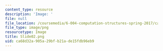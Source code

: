 ```yaml
---
content_type: resource
description: 'Image: '
file: null
file_location: /coursemedia/6-004-computation-structures-spring-2017/ca68d32a905a29bfb21ade15fdb96eb9_Slide02.png
file_type: image/png
resourcetype: Image
title: Slide02.png
uid: ca68d32a-905a-29bf-b21a-de15fdb96eb9
---
```

